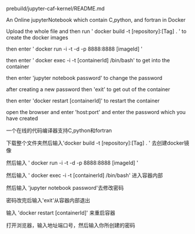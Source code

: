 prebuild/jupyter-caf-kernel/README.md

An Online jupyterNotebook  which contain C,python, and fortran in Docker 


Upload the whole file and then run ' docker build -t  [repository]:[Tag]  . ' to create the docker images

then enter ' docker run -i -t -d -p 8888:8888 [imageId] '

then  enter ' docker exec -i -t [containerId] /bin/bash' to get into the container   

then enter 'jupyter notebook password' to change the password

after creating a new password then 'exit' to get out of the container

then enter 'docker restart [containerId]' to restart the container

open the browser and enter 'host:port' and enter the password which you have created

一个在线的代码编译器支持C,python和fortran

下载整个文件夹然后输入'docker build -t [repository]:[Tag]  . ' 去创建docker镜像

然后输入  ' docker run -i -t -d -p 8888:8888 [imageId] '

然后输入  ' docker exec -i -t [containerId] /bin/bash' 进入容器内部

然后输入  'jupyter notebook password'去修改密码

密码改完后输入'exit'从容器内部退出

输入 'docker restart [containerId]' 来重启容器

打开浏览器，输入地址端口号，然后输入你所创建的密码
